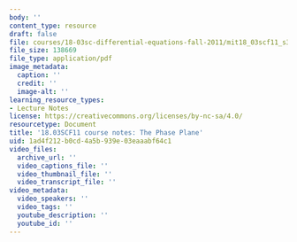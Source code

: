 ```yaml
---
body: ''
content_type: resource
draft: false
file: courses/18-03sc-differential-equations-fall-2011/mit18_03scf11_s34_1text_new.pdf
file_size: 138669
file_type: application/pdf
image_metadata:
  caption: ''
  credit: ''
  image-alt: ''
learning_resource_types:
- Lecture Notes
license: https://creativecommons.org/licenses/by-nc-sa/4.0/
resourcetype: Document
title: '18.03SCF11 course notes: The Phase Plane'
uid: 1ad4f212-b0cd-4a5b-939e-03eaaabf64c1
video_files:
  archive_url: ''
  video_captions_file: ''
  video_thumbnail_file: ''
  video_transcript_file: ''
video_metadata:
  video_speakers: ''
  video_tags: ''
  youtube_description: ''
  youtube_id: ''
---
```

